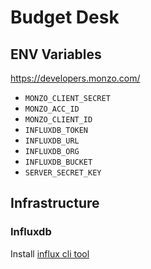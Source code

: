 # Budget Desk

## ENV Variables

https://developers.monzo.com/

- `MONZO_CLIENT_SECRET`
- `MONZO_ACC_ID`
- `MONZO_CLIENT_ID`
- `INFLUXDB_TOKEN`
- `INFLUXDB_URL`
- `INFLUXDB_ORG`
- `INFLUXDB_BUCKET`
- `SERVER_SECRET_KEY`

## Infrastructure

### Influxdb
Install [influx cli tool](https://docs.influxdata.com/influxdb/v1.8/introduction/install/?t=macOS)